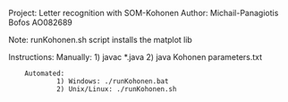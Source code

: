 Project: Letter recognition with SOM-Kohonen
Author: Michail-Panagiotis Bofos AO082689

Note: runKohonen.sh script installs the matplot lib

Instructions:
        Manually: 
                1) javac *.java
                2) java Kohonen parameters.txt

        Automated:
                1) Windows: ./runKohonen.bat
                2) Unix/Linux: ./runKohonen.sh
